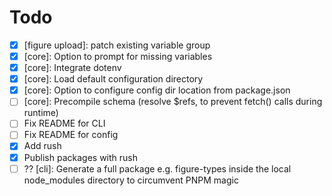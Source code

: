 # Todo

- [x] [figure upload]: patch existing variable group
- [x] [core]: Option to prompt for missing variables
- [x] [core]: Integrate dotenv
- [x] [core]: Load default configuration directory 
- [x] [core]: Option to configure config dir location from package.json 
- [ ] [core]: Precompile schema (resolve $refs, to prevent fetch() calls during runtime)
- [ ] Fix README for CLI  
- [ ] Fix README for config  
- [x] Add rush  
- [x] Publish packages with rush   
- [ ] ?? [cli]: Generate a full package e.g. figure-types inside the local node_modules directory to circumvent PNPM magic

